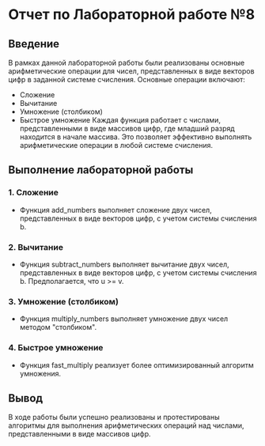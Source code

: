 





# Отчет по Лабораторной работе №8

## Введение
В рамках данной лабораторной работы были реализованы основные арифметические операции для чисел, представленных в виде векторов цифр в заданной системе счисления. Основные операции включают:

- Сложение
- Вычитание
- Умножение (столбиком)
- Быстрое умножение
Каждая функция работает с числами, представленными в виде массивов цифр, где младший разряд находится в начале массива. Это позволяет эффективно выполнять арифметические операции в любой системе счисления.

## Выполнение лабораторной работы

### 1. Сложение
- Функция add_numbers выполняет сложение двух чисел, представленных в виде векторов цифр, с учетом системы счисления b.

### 2. Вычитание
- Функция subtract_numbers выполняет вычитание двух чисел, представленных в виде векторов цифр, с учетом системы счисления b. Предполагается, что u >= v.

### 3. Умножение (столбиком)
- Функция multiply_numbers выполняет умножение двух чисел методом "столбиком".

### 4. Быстрое умножение
- Функция fast_multiply реализует более оптимизированный алгоритм умножения.


## Вывод
В ходе работы были успешно реализованы и протестированы алгоритмы для выполнения арифметических операций над числами, представленными в виде массивов цифр. 

